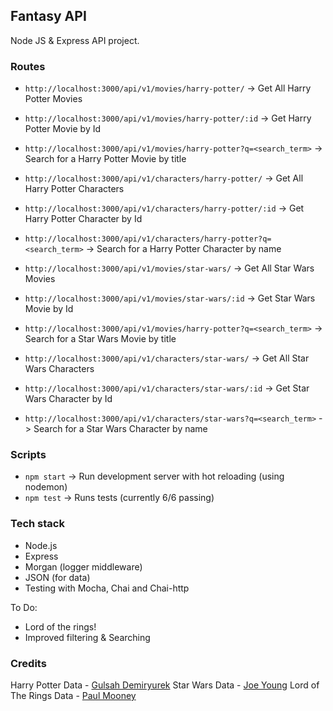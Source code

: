 ## Fantasy API

Node JS & Express API project.

### Routes

- `http://localhost:3000/api/v1/movies/harry-potter/` -> Get All Harry Potter Movies
- `http://localhost:3000/api/v1/movies/harry-potter/:id` -> Get Harry Potter Movie by Id
- `http://localhost:3000/api/v1/movies/harry-potter?q=<search_term>` -> Search for a Harry Potter Movie by title

- `http://localhost:3000/api/v1/characters/harry-potter/` -> Get All Harry Potter Characters
- `http://localhost:3000/api/v1/characters/harry-potter/:id` -> Get Harry Potter Character by Id
- `http://localhost:3000/api/v1/characters/harry-potter?q=<search_term>` -> Search for a Harry Potter Character by name

- `http://localhost:3000/api/v1/movies/star-wars/` -> Get All Star Wars Movies
- `http://localhost:3000/api/v1/movies/star-wars/:id` -> Get Star Wars Movie by Id
- `http://localhost:3000/api/v1/movies/harry-potter?q=<search_term>` -> Search for a Star Wars Movie by title

- `http://localhost:3000/api/v1/characters/star-wars/` -> Get All Star Wars Characters
- `http://localhost:3000/api/v1/characters/star-wars/:id` -> Get Star Wars Character by Id
- `http://localhost:3000/api/v1/characters/star-wars?q=<search_term>` -> Search for a Star Wars Character by name

### Scripts

- `npm start` -> Run development server with hot reloading (using nodemon)
- `npm test` -> Runs tests (currently 6/6 passing)

### Tech stack

- Node.js
- Express
- Morgan (logger middleware)
- JSON (for data)
- Testing with Mocha, Chai and Chai-http

To Do:

- Lord of the rings!
- Improved filtering & Searching

### Credits

Harry Potter Data - [Gulsah Demiryurek](https://www.kaggle.com/gulsahdemiryurek/harry-potter-dataset)
Star Wars Data - [Joe Young](https://www.kaggle.com/jsphyg/star-wars)
Lord of The Rings Data - [Paul Mooney](https://www.kaggle.com/paultimothymooney/lord-of-the-rings-data)
